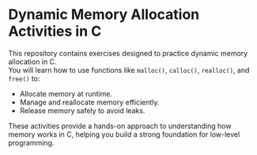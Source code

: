 # Dynamic Memory Allocation Activities in C

This repository contains exercises designed to practice dynamic memory allocation in C.  
You will learn how to use functions like `malloc()`, `calloc()`, `realloc()`, and `free()` to:

- Allocate memory at runtime.
- Manage and reallocate memory efficiently.
- Release memory safely to avoid leaks.

These activities provide a hands-on approach to understanding how memory works in C, helping you build a strong foundation for low-level programming.
